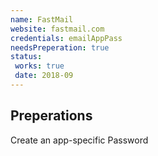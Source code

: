 ```yaml
---
name: FastMail
website: fastmail.com
credentials: emailAppPass
needsPreperation: true
status:
 works: true
 date: 2018-09
---
```


## Preperations

Create an app-specific Password